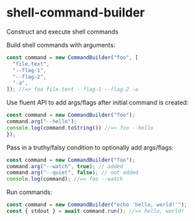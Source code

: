 # shell-command-builder
Construct and execute shell commands

Build shell commands with arguments:

``` js
const command = new CommandBuilder("foo", [
  "file.text",
  "--flag-1",
  "--flag-2",
  "-a",
]); //=> foo file.text --flag-1 --flag-2 -a
```

Use fluent API to add args/flags after initial command is created:

``` js
const command = new CommandBuilder("foo");
command.arg("--hello");
console.log(command.toString()) //=> foo --hello
});
```

Pass in a truthy/falsy condition to optionally add args/flags:

``` js
const command = new CommandBuilder("foo");
command.arg("--watch", true); // added
command.arg("--quiet", false); // not added
console.log(command); //=> foo --watch
```

Run commands:

``` js
const command = new CommandBuilder("echo 'hello, world!'");
const { stdout } = await command.run(); //=> hello, world!
```
